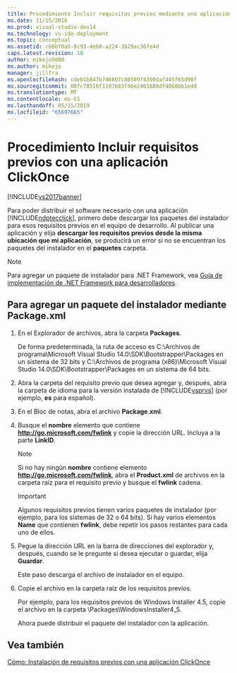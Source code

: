 ```yaml
---
title: Procedimiento Incluir requisitos previos mediante una aplicación ClickOnce | Documentos de Microsoft
ms.date: 11/15/2016
ms.prod: visual-studio-dev14
ms.technology: vs-ide-deployment
ms.topic: conceptual
ms.assetid: c66bf0a5-8c93-4e68-a224-3b29ac36fe4d
caps.latest.revision: 18
author: mikejo5000
ms.author: mikejo
manager: jillfra
ms.openlocfilehash: cdeb1b847b746807c80509f4390daf445f65d90f
ms.sourcegitcommit: 08fc78516f1107b83f46e2401888df4868bb1e40
ms.translationtype: MT
ms.contentlocale: es-ES
ms.lasthandoff: 05/15/2019
ms.locfileid: "65697665"
---
```

# <a name="how-to-include-prerequisites-with-a-clickonce-application"></a>Procedimiento Incluir requisitos previos con una aplicación ClickOnce
[!INCLUDE[vs2017banner](../includes/vs2017banner.md)]

Para poder distribuir el software necesario con una aplicación [!INCLUDE[ndptecclick](../includes/ndptecclick-md.md)], primero debe descargar los paquetes del instalador para esos requisitos previos en el equipo de desarrollo. Al publicar una aplicación y elija **descargar los requisitos previos desde la misma ubicación que mi aplicación**, se producirá un error si no se encuentran los paquetes del instalador en el **paquetes** carpeta.  
  
> [!NOTE]
> Para agregar un paquete de instalador para .NET Framework, vea [Guía de implementación de .NET Framework para desarrolladores](https://msdn.microsoft.com/library/ee942965\(v=vs.110\).aspx).  
  
## <a name="Package"></a> Para agregar un paquete del instalador mediante Package.xml  
  
1. En el Explorador de archivos, abra la carpeta **Packages**.  
  
     De forma predeterminada, la ruta de acceso es C:\Archivos de programa\Microsoft Visual Studio 14.0\SDK\Bootstrapper\Packages en un sistema de 32 bits y C:\Archivos de programa (x86)\Microsoft Visual Studio 14.0\SDK\Bootstrapper\Packages en un sistema de 64 bits.  
  
2. Abra la carpeta del requisito previo que desea agregar y, después, abra la carpeta de idioma para la versión instalada de [!INCLUDE[vsprvs](../includes/vsprvs-md.md)] (por ejemplo, **es** para español).  
  
3. En el Bloc de notas, abra el archivo **Package.xml**.  
  
4. Busque el **nombre** elemento que contiene **http://go.microsoft.com/fwlink** y copie la dirección URL. Incluya a la parte **LinkID**.  
  
    > [!NOTE]
    > Si no hay ningún **nombre** contiene elemento **http://go.microsoft.com/fwlink**, abra el **Product.xml** de archivos en la carpeta raíz para el requisito previo y busque el **fwlink** cadena.  
  
    > [!IMPORTANT]
    > Algunos requisitos previos tienen varios paquetes de instalador (por ejemplo, para los sistemas de 32 o 64 bits). Si hay varios elementos **Name** que contienen **fwlink**, debe repetir los pasos restantes para cada uno de ellos.  
  
5. Pegue la dirección URL en la barra de direcciones del explorador y, después, cuando se le pregunte si desea ejecutar o guardar, elija **Guardar**.  
  
     Este paso descarga el archivo de instalador en el equipo.  
  
6. Copie el archivo en la carpeta raíz de los requisitos previos.  
  
     Por ejemplo, para los requisitos previos de Windows Installer 4.5, copie el archivo en la carpeta \Packages\WindowsInstaller4_5.  
  
     Ahora puede distribuir el paquete del instalador con la aplicación.  
  
## <a name="see-also"></a>Vea también  
 [Cómo: Instalación de requisitos previos con una aplicación ClickOnce](../deployment/how-to-install-prerequisites-with-a-clickonce-application.md)
